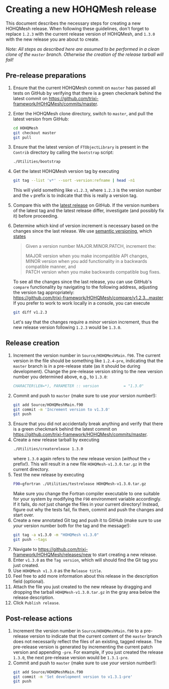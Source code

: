 # Creating a new HOHQMesh release

This document describes the necessary steps for creating a new HOHQMesh release.
When following these guidelines, don't forget to replace `1.2.3` with the
current release version of HOHQMesh, and `1.3.0` with the new release you are
about to create.

*Note: All steps as described here are assumed to be performed in a
clean clone of the `master` branch. Otherwise the creation of the release
tarball will fail!*

## Pre-release preparations
1. Ensure that the current HOHQMesh commit on `master` has passed all tests on
   GitHub by verifying that there is a green checkmark behind the latest commit
   on https://github.com/trixi-framework/HOHQMesh/commits/master.
2. Enter the HOHQMesh clone directory, switch to `master`, and pull the latest version from GitHub:
   ```bash
   cd HOHQMesh
   git checkout master
   git pull
   ```
3. Ensure that the latest version of `FTObjectLibrary` is present in the `Contrib`
   directory by calling the `bootstrap` script:
   ```bash
   ./Utilities/bootstrap
   ```
4. Get the latest HOHQMesh version tag by executing
   ```bash
   git tag --list 'v*' --sort -version:refname | head -n1
   ```
   This will yield something like `v1.2.3`, where `1.2.3` is the version number
   and the `v` prefix is to indicate that this is really a version tag.
5. Compare this with the
   [latest release](https://github.com/trixi-framework/HOHQMesh/releases/latest)
   on GitHub. If the version numbers of the latest tag and the latest release
   differ, investigate (and possibly fix it) before proceeding.
6. Determine which kind of version increment is necessary based on the changes
   since the last release. We use [semantic versioning](https://semver.org),
   which [states](https://semver.org/spec/v2.0.0.html#summary)
   > Given a version number MAJOR.MINOR.PATCH, increment the:
   >
   > MAJOR version when you make incompatible API changes,  
   > MINOR version when you add functionality in a backwards compatible manner, and  
   > PATCH version when you make backwards compatible bug fixes.

   To see all the changes since the last release, you can use GitHub's `compare`
   functionality by navigating to the following address, adjusting the version
   tag appropriately:  
   https://github.com/trixi-framework/HOHQMesh/compare/v1.2.3...master
   If you prefer to work to work locally in a console, you can execute
   ```bash
   git diff v1.2.3
   ```
   Let's say that the changes require a *minor* version increment, thus the new
   release version following `1.2.3` would be `1.3.0`.

## Release creation
1. Increment the version number in `Source/HOHQMeshMain.f90`.
   The current version in the file should be something like `1.2.4-pre`,
   indicating that the `master` branch is in a pre-release state (as it should be
   during development). Change the pre-release version string to the new version
   number you determined above, e.g., to `1.3.0`:
   ```fortran
   CHARACTER(LEN=*), PARAMETER :: version           = "1.3.0"
   ```
2. Commit and push to `master` (make sure to use *your* version number!):
   ```bash
   git add Source/HOHQMeshMain.f90
   git commit -m 'Increment version to v1.3.0'
   git push
   ```
3. Ensure that you did not accidentally break anything and verify that there is
   a green checkmark behind the latest commit on
   https://github.com/trixi-framework/HOHQMesh/commits/master.
4. Create a new release tarball by executing
   ```bash
   ./Utilities/createrelease 1.3.0
   ```
   where `1.3.0` again refers to the new release version (*without* the `v`
   prefix!). This will result in a new file `HOHQMesh-v1.3.0.tar.gz` in the
   current directory.
5. Test the new release by executing
   ```bash
   F90=gfortran ./Utilities/testrelease HOHQMesh-v1.3.0.tar.gz
   ```
   Make sure you change the Fortran compiler executable to one suitable
   for your system by modifying the `F90` environment variable accordingly.
   If it fails, do *not* just change the files in your current directory!
   Instead, figure out why the tests fail, fix them, commit and push the changes
   and start over.
6. Create a new annotated Git tag and push it to GitHub (make sure to use *your*
   version number both for the tag and the message!):
   ```bash
   git tag -a v1.3.0 -m "HOHQMesh v1.3.0"
   git push --tags
   ```
7. Navigate to https://github.com/trixi-framework/HOHQMesh/releases/new to start
   creating a new release.
8. Enter `v1.3.0` as the `Tag version`, which will should find the Git tag you
   just created.
9. Use `HOHQMesh v1.3.0` as the `Release title`.
10. Feel free to add more information about this release in the description field
   (optional).
11. Attach the file you just created to the new release by dragging and
    dropping the tarball `HOHQMesh-v1.3.0.tar.gz` in the gray area below the
    release description.
12. Click `Publish release`.


## Post-release actions
1. Increment the version number in `Source/HOHQMeshMain.f90` to a pre-release
   version to indicate that the current content of the `master` branch does not
   necessarily reflect the files of an existing, tagged release. The pre-release
   version is generated by incrementing the current patch version and appending `-pre`.
   For example, if you just created the release `1.3.0`, the next pre-release
   version would be `1.3.1-pre`.
4. Commit and push to `master` (make sure to use *your* version number!):
   ```bash
   git add Source/HOHQMeshMain.f90
   git commit -m 'Set development version to v1.3.1-pre'
   git push
   ```
